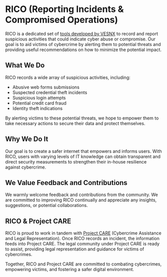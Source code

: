 # RICO (Reporting Incidents & Compromised Operations)

RICO is a dedicated set of [tools developed by VESNX](https://vesnx.com) to record and report suspicious activities that could indicate cyber abuse or compromise. Our goal is to aid victims of cybercrime by alerting them to potential threats and providing useful recommendations on how to minimize the potential impact.

## What We Do

RICO records a wide array of suspicious activities, including:

- Abusive web forms submissions
- Suspected credential theft incidents
- Suspicious login attempts
- Potential credit card fraud
- Identity theft indications

By alerting victims to these potential threats, we hope to empower them to take necessary actions to secure their data and protect themselves.

## Why We Do It

Our goal is to create a safer internet that empowers and informs users. With RICO, users with varying levels of IT knowledge can obtain transparent and direct security measurements to strengthen their in-house resilience against cybercrime.

## We Value Feedback and Contributions

We warmly welcome feedback and contributions from the community. We are committed to improving RICO continually and appreciate any insights, suggestions, or potential collaborations.

## RICO & Project CARE

RICO is proud to work in tandem with [Project CARE](https://github.com/vesnx/VESNX-Cybercrime-Assistance) (Cybercrime Assistance and Legal Representation). Once RICO records an incident, the information feeds into Project CARE. The legal community under Project CARE is ready to assist, providing legal representation and guidance for victims of cybercrimes.

Together, RICO and Project CARE are committed to combating cybercrimes, empowering victims, and fostering a safer digital environment.

